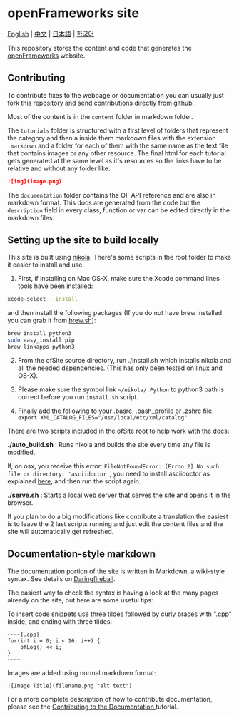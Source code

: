 # openFrameworks site

[English](README.md) | [中文](README-zh.md) | [日本語](README-ja.md) | [한국어](README-ko.md)


This repository stores the content and code that generates the [openFrameworks](http://openFrameworks.cc/) website.

## Contributing

To contribute fixes to the webpage or documentation you can usually just fork this repository and send contributions directly from github.

Most of the content is in the `content` folder in markdown folder.

The `tutorials` folder is structured with a first level of folders that represent the category and then a inside them markdown files with the extension `.markdown` and a folder for each of them with the same name as the text file that contains images or any other resource. The final html for each tutorial gets generated at the same level as it's resources so the links have to be relative and without any folder like:

```md
![img](image.png)
```

The `documentation` folder contains the OF API reference and are also in markdown format. This docs are generated from the code but the `description` field in every class, function or var can be edited directly in the markdown files.

## Setting up the site to build locally

This site is built using [nikola](https://getnikola.com). There's some scripts in the root folder to make it easier to install and use.

1. First, if installing on Mac OS-X, make sure the Xcode command lines tools have been installed:

  ```bash
  xcode-select --install
  ```
  and then install the following packages (If you do not have brew installed you can grab it from [brew.sh](http://brew.sh/)):

  ```bash
  brew install python3
  sudo easy_install pip
  brew linkapps python3
  ```

2. From the ofSite source directory, run ./install.sh which installs nikola and all the needed dependencies. (This has only been tested on linux and OS-X). 

3. Please make sure the symbol link `~/nikola/.Python` to python3 path is correct before you run `install.sh` script.

4. Finally add the following to your .basrc, .bash_profile or .zshrc file:
  `export XML_CATALOG_FILES="/usr/local/etc/xml/catalog"`

There are two scripts included in the ofSite root to help work with the docs:

**./auto_build.sh** : Runs nikola and builds the site every time any file is modified.

If, on osx, you receive this error: `FileNotFoundError: [Errno 2] No such file or directory: 'asciidoctor'`, you need to install asciidoctor as explained [here](http://asciidoctor.org/docs/install-asciidoctor-macosx/), and then run the script again.

**./serve.sh** : Starts a local web server that serves the site and opens it in the browser.

If you plan to do a big modifications like contribute a translation the easiest is to leave the 2 last scripts running and just edit the content files and the site will automatically get refreshed.

## Documentation-style markdown

The documentation portion of the site is written in Markdown, a wiki-style syntax. See details on [Daringfireball](http://daringfireball.net/projects/markdown/).

The easiest way to check the syntax is having a look at the many pages already on the site, but here are some useful tips:

To insert code snippets use three tildes followed by curly braces with ".cpp" inside, and ending with three tildes:

	~~~~{.cpp}
	for(int i = 0; i < 16; i++) {
		ofLog() << i;
	}
	~~~~


Images are added using normal markdown format:

    ![Image Title](filename.png "alt text")

For a more complete description of how to contribute documentation, please see the [Contributing to the Documentation ](http://openframeworks.cc/learning/08_other/contributing/) tutorial.
